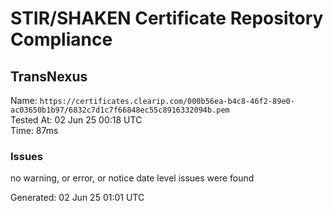 # STIR/SHAKEN Certificate Repository Compliance

## TransNexus

Name: `https://certificates.clearip.com/000b56ea-b4c8-46f2-89e0-ac03650b1b97/6832c7d1c7f66848ec55c8916332094b.pem`\
Tested At: 02 Jun 25 00:18 UTC\
Time: 87ms

### Issues

no warning, or error, or notice date level issues were found

Generated: 02 Jun 25 01:01 UTC